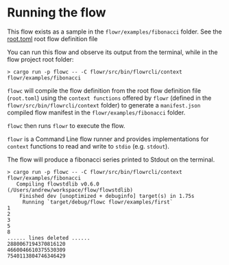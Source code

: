 # Running the flow

This flow exists as a sample in the `flowr/examples/fibonacci` folder. See the 
[root.toml](../../flowr/examples/fibonacci/root.toml) root flow definition file

You can run this flow and observe its output from the terminal, while in the flow project root folder:

```shell script
> cargo run -p flowc -- -C flowr/src/bin/flowrcli/context flowr/examples/fibonacci
```

`flowc` will compile the flow definition from the root flow definition file (`root.toml`) using the `context functions`
offered by `flowr` (defined in the `flowr/src/bin/flowrcli/context` folder) to generate a `manifest.json` compiled flow manifest in the 
`flowr/examples/fibonacci` folder.

`flowc` then runs `flowr` to execute the flow.

`flowr` is a Command Line flow runner and provides implementations for `context` functions to read and write to `stdio` (e.g. `stdout`).

The flow will produce a fibonacci series printed to Stdout on the terminal.

```shell script
> cargo run -p flowc -- -C flowr/src/bin/flowrcli/context flowr/examples/fibonacci
   Compiling flowstdlib v0.6.0 (/Users/andrew/workspace/flow/flowstdlib)
    Finished dev [unoptimized + debuginfo] target(s) in 1.75s
     Running `target/debug/flowc flowr/examples/first`
1
2
3
5
8
...... lines deleted ......
2880067194370816120
4660046610375530309
7540113804746346429
```